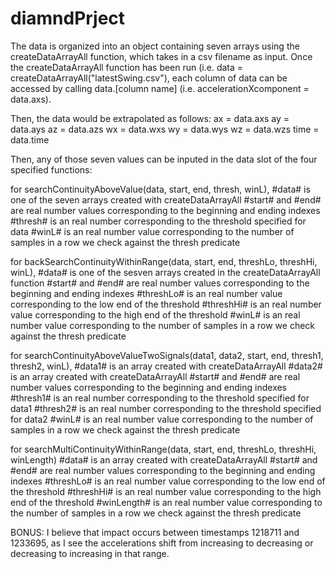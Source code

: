 # diamndPrject

The data is organized into an object containing seven arrays using the createDataArrayAll function, which takes in a csv filename as input. Once the createDataArrayAll function has been run (i.e. data = createDataArrayAll("latestSwing.csv"), each column of data can be accessed by calling data.[column name] (i.e. accelerationXcomponent = data.axs).

Then, the data would be extrapolated as follows: 
ax = data.axs
ay = data.ays
az = data.azs
wx = data.wxs
wy = data.wys
wz = data.wzs
time = data.time

Then, any of those seven values can be inputed in the data slot of the four specified functions:

for
searchContinuityAboveValue(data, start, end, thresh, winL),
#data# is one of the seven arrays created with createDataArrayAll
#start# and #end# are real number values corresponding to the beginning and ending indexes
#thresh# is an real number corresponding to the threshold specified for data
#winL# is an real number value corresponding to the number of samples in a row we check against the thresh predicate

for 
backSearchContinuityWithinRange(data, start, end, threshLo, threshHi, winL),
#data# is one of the sesven arrays created in the createDataArrayAll function
#start# and #end# are real number values corresponding to the beginning and ending indexes
#threshLo# is an real number value corresponding to the low end of the threshold
#threshHi# is an real number value corresponding to the high end of the threshold
#winL# is an real number value corresponding to the number of samples in a row we check against the thresh predicate

for
searchContinuityAboveValueTwoSignals(data1, data2, start, end, thresh1, thresh2, winL),
#data1# is an array created with createDataArrayAll
#data2# is an array created with createDataArrayAll
#start# and #end# are real number values corresponding to the beginning and ending indexes
#thresh1# is an real number corresponding to the threshold specified for data1
#thresh2# is an real number corresponding to the threshold specified for data2
#winL# is an real number value corresponding to the number of samples in a row we check against the thresh predicate

for
searchMultiContinuityWithinRange(data, start, end, threshLo, threshHi, winLength)
#data# is an array created with createDataArrayAll
#start# and #end# are real number values corresponding to the beginning and ending indexes
#threshLo# is an real number value corresponding to the low end of the threshold
#threshHi# is an real number value corresponding to the high end of the threshold
#winLength# is an real number value corresponding to the number of samples in a row we check against the thresh predicate

BONUS: I believe that impact occurs between timestamps 1218711 and 1233695, as I see the accelerations shift from increasing to decreasing or decreasing to increasing in that range.
